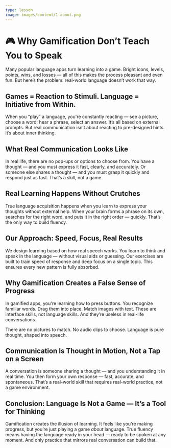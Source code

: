```yaml
---
type: lesson
image: images/content/1-about.png
---
```


# 🎮 Why Gamification Don’t Teach You to Speak

Many popular language apps turn learning into a game. Bright icons, levels, points, wins, and losses — all of this makes the process pleasant and even fun. But here’s the problem: real-world language doesn’t work that way.

## Games = Reaction to Stimuli. Language = Initiative from Within.

When you “play” a language, you're constantly reacting — see a picture, choose a word; hear a phrase, select an answer. It’s all based on external prompts. But real communication isn’t about reacting to pre-designed hints. It’s about inner thinking.

## What Real Communication Looks Like

In real life, there are no pop-ups or options to choose from. You have a thought — and you must express it fast, clearly, and accurately. Or someone else shares a thought — and you must grasp it quickly and respond just as fast. That’s a skill, not a game.

## Real Learning Happens Without Crutches

True language acquisition happens when you learn to express your thoughts without external help. When your brain forms a phrase on its own, searches for the right word, and puts it in the right order — quickly. That’s the only way to build fluency.

## Our Approach: Speed, Focus, Real Results

We design learning based on how real speech works. You learn to think and speak in the language — without visual aids or guessing. Our exercises are built to train speed of response and deep focus on a single topic. This ensures every new pattern is fully absorbed.

## Why Gamification Creates a False Sense of Progress

In gamified apps, you're learning how to press buttons. You recognize familiar words. Drag them into place. Match images with text. These are interface skills, not language skills. And they’re useless in real-life conversations.

There are no pictures to match. No audio clips to choose. Language is pure thought, shaped into speech.

## Communication Is Thought in Motion, Not a Tap on a Screen

A conversation is someone sharing a thought — and you understanding it in real time. You then form your own response — fast, accurate, and spontaneous. That’s a real-world skill that requires real-world practice, not a game environment.

## Conclusion: Language Is Not a Game — It’s a Tool for Thinking

Gamification creates the illusion of learning. It feels like you’re making progress, but you’re just playing a game _about_ language. True fluency means having the language ready in your head — ready to be spoken at any moment. And only practice that mirrors real conversation can build that.
